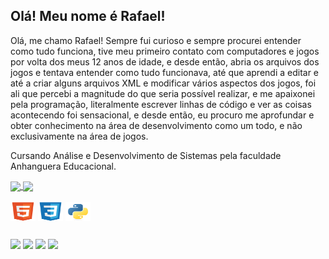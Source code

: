 
## Olá! Meu nome é Rafael!

Olá, me chamo Rafael! 
Sempre fui curioso e sempre procurei entender como tudo funciona, tive meu primeiro contato com computadores e jogos por volta dos meus 12 anos de idade, e desde então, abria os arquivos dos jogos e tentava entender como tudo funcionava, até que aprendi a editar e até a criar alguns arquivos XML e modificar vários aspectos dos jogos, foi ali que percebi a magnitude do que seria possível realizar, e me apaixonei pela programação, literalmente escrever linhas de código e ver as coisas acontecendo foi sensacional, e desde então, eu procuro me aprofundar e obter conhecimento na área de desenvolvimento como um todo, e não exclusivamente na área de jogos.

Cursando Análise e Desenvolvimento de Sistemas pela faculdade Anhanguera Educacional.


<a href="https://github-readme-stats.vercel.app/api?username=rpsekdev&show_icons=true&theme=transparent">
  <img height=200 align="center" src="https://github-readme-stats.vercel.app/api?username=rpsekdev"/>
</a>
<a
  href="https://github.com/rpsekdev/convoychat">
  <img height=200 align="center" src="https://github-readme-stats.vercel.app/api/top-langs?username=rpsekdev&layout=compact&langs_count=8&card_width=320" />
</a>



<div style="display: inline_block"><br>
  <img align="center" alt="Rafa-HTML" height="30" width="40" src="https://raw.githubusercontent.com/devicons/devicon/master/icons/html5/html5-original.svg">
  <img align="center" alt="Rafa-CSS" height="30" width="40" src="https://raw.githubusercontent.com/devicons/devicon/master/icons/css3/css3-original.svg">
  <img align="center" alt="Rafa-Python" height="30" width="40" src="https://raw.githubusercontent.com/devicons/devicon/master/icons/python/python-original.svg">
 </div>
  
  ##
   
  <div> 
 	<a href="https://www.twitch.tv/kidanu_" target="_blank"><img src="https://img.shields.io/badge/Twitch-9146FF?style=for-the-badge&logo=twitch&logoColor=white" target="_blank"></a>
  <a href = "mailto:rafael_xrs@hotmail.com"><img src="https://img.shields.io/badge/-Gmail-%23333?style=for-the-badge&logo=gmail&logoColor=white" target="_blank"></a>
  <a href="https://www.linkedin.com/in/rafael-pereira-b14bb3bb/" target="_blank"><img src="https://img.shields.io/badge/-LinkedIn-%230077B5?style=for-the-badge&logo=linkedin&logoColor=white" target="_blank"></a>
  <a href="https://github.com/rpsekdev" target="_blank"><img src="https://img.shields.io/badge/GitHub-100000?style=for-the-badge&logo=github&logoColor=white" target="_blank"></a> 
 </div>

<!---
rpsekdev/rpsekdev is a ✨ special ✨ repository because its `README.md` (this file) appears on your GitHub profile.
You can click the Preview link to take a look at your changes.
--->
